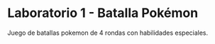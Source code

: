 # Laboratorio 1 - Batalla Pokémon

Juego de batallas pokemon de 4 rondas con habilidades especiales.
